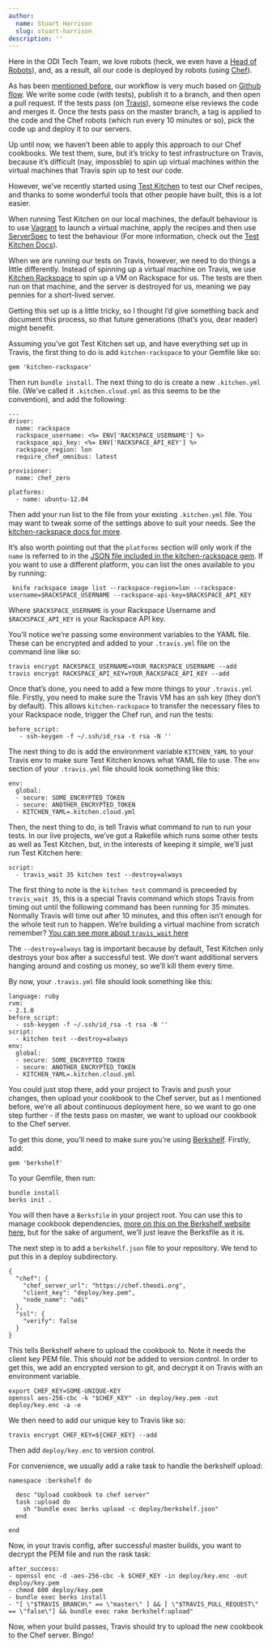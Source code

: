 ```yaml
---
author:
  name: Stuart Harrison
  slug: stuart-harrison
description: ''
---
```


<p>Here in the ODI Tech Team, we love robots (heck, we even have a <a rel="external" href="http://theodi.org/team/sam-pikesley">Head of Robots</a>), and, as a result, all our code is deployed by robots (using <a rel="external" href="http://www.getchef.com/">Chef</a>).</p>

<p>As has been <a rel="external" href="http://theodi.org/blog/better-living-through-openness">mentioned before</a>, our workflow is very much based on <a rel="external" href="http://scottchacon.com/2011/08/31/github-flow.html">Github flow</a>. We write some code (with tests), publish it to a branch, and then open a pull request. If the tests pass (on <a rel="external" href="https://travis-ci.org/">Travis</a>), someone else reviews the code and merges it. Once the tests pass on the master branch, a tag is applied to the code and the Chef robots (which run every 10 minutes or so), pick the code up and deploy it to our servers. </p>

<p>Up until now, we haven&rsquo;t been able to apply this approach to our Chef cookbooks. We test them, sure, but it&rsquo;s tricky to test infrastructure on Travis, because it&rsquo;s difficult (nay, impossble) to spin up virtual machines within the virtual machines that Travis spin up to test our code.</p>

<p>However, we&rsquo;ve recently started using <a rel="external" href="http://kitchen.ci/">Test Kitchen</a> to test our Chef recipes, and thanks to some wonderful tools that other people have built, this is a lot easier. </p>

<p>When running Test Kitchen on our local machines, the default behaviour is to use <a rel="external" href="http://www.vagrantup.com/">Vagrant</a> to launch a virtual machine, apply the recipes and then use <a rel="external" href="http://serverspec.org/">ServerSpec</a> to test the behaviour (For more information, check out the <a rel="external" href="http://kitchen.ci/">Test Kitchen Docs</a>).</p>

<p>When we are running our tests on Travis, however, we need to do things a little differently. Instead of spinning up a virtual machine on Travis, we use <a rel="external" href="https://github.com/test-kitchen/kitchen-rackspace">Kitchen Rackspace</a> to spin up a VM on Rackspace for us. The tests are then run on that machine, and the server is destroyed for us, meaning we pay pennies for a short-lived server.</p>

<p>Getting this set up is a little tricky, so I thought I&rsquo;d give something back and document this process, so that future generations (that&rsquo;s you, dear reader) might benefit.</p>

<p>Assuming you&rsquo;ve got Test Kitchen set up, and have everything set up in Travis, the first thing to do is add <code>kitchen-rackspace</code> to your Gemfile like so:</p>

<pre><code>gem 'kitchen-rackspace'
</code></pre>

<p>Then run <code>bundle install</code>. The next thing to do is create a new <code>.kitchen.yml</code> file. (We&rsquo;ve called it <code>.kitchen.cloud.yml</code> as this seems to be the convention), and add the following:</p>

<pre><code>---
driver:
  name: rackspace
  rackspace_username: &lt;%= ENV['RACKSPACE_USERNAME'] %&gt;
  rackspace_api_key: &lt;%= ENV['RACKSPACE_API_KEY'] %&gt;
  rackspace_region: lon
  require_chef_omnibus: latest

provisioner:
  name: chef_zero

platforms:
  - name: ubuntu-12.04
</code></pre>

<p>Then add your run list to the file from your existing <code>.kitchen.yml</code> file. You may want to tweak some of the settings above to suit your needs. See the <a rel="external" href="https://github.com/test-kitchen/kitchen-rackspace">kitchen-rackspace docs for more</a>.</p>

<p>It&rsquo;s also worth pointing out that the <code>platforms</code> section will only work if the <code>name</code> is referred to in the <a rel="external" href="https://github.com/test-kitchen/kitchen-rackspace/blob/master/data/images.json">JSON file included in the kitchen-rackspace gem</a>. If you want to use a different platform, you can list the ones available to you by running: </p>

<pre><code> knife rackspace image list --rackspace-region=lon --rackspace-username=$RACKSPACE_USERNAME --rackspace-api-key=$RACKSPACE_API_KEY
</code></pre>

<p>Where <code>$RACKSPACE_USERNAME</code> is your Rackspace Username and <code>$RACKSPACE_API_KEY</code> is your Rackspace API key.</p>

<p>You&rsquo;ll notice we&rsquo;re passing some environment variables to the YAML file. These can be encrypted and added to your <code>.travis.yml</code> file on the command line like so:</p>

<pre><code>travis encrypt RACKSPACE_USERNAME=YOUR_RACKSPACE_USERNAME --add
travis encrypt RACKSPACE_API_KEY=YOUR_RACKSPACE_API_KEY --add
</code></pre>

<p>Once that&rsquo;s done, you need to add a few more things to your <code>.travis.yml</code> file. Firstly, you need to make sure the Travis VM has an ssh key (they don&rsquo;t by default). This allows <code>kitchen-rackspace</code> to transfer the necessary files to your Rackspace node, trigger the Chef run, and run the tests:</p>

<pre><code>before_script:
   - ssh-keygen -f ~/.ssh/id_rsa -t rsa -N ''
</code></pre>

<p>The next thing to do is add the environment variable <code>KITCHEN_YAML</code> to your Travis env to make sure Test Kitchen knows what YAML file to use. The <code>env</code> section of your <code>.travis.yml</code> file should look something like this:</p>

<pre><code>env:
  global:
  - secure: SOME_ENCRYPTED_TOKEN
  - secure: ANOTHER_ENCRYPTED_TOKEN
  - KITCHEN_YAML=.kitchen.cloud.yml
</code></pre>

<p>Then, the next thing to do, is tell Travis what command to run to run your tests. In our live projects, we&rsquo;ve got a Rakefile which runs some other tests as well as Test Kitchen, but, in the interests of keeping it simple, we&rsquo;ll just run Test Kitchen here:</p>

<pre><code>script: 
  - travis_wait 35 kitchen test --destroy=always
</code></pre>

<p>The first thing to note is the <code>kitchen test</code> command is preceeded by <code>travis_wait 35</code>, this is a special Travis command which stops Travis from timing out until the following command has been running for 35 minutes. Normally Travis will time out after 10 minutes, and this often isn&rsquo;t enough for the whole test run to happen. We&rsquo;re building a virtual machine from scratch remember? <a rel="external" href="http://docs.travis-ci.com/user/build-timeouts/#Build-times-out-because-no-output-was-received">You can see more about <code>travis_wait</code> here</a></p>

<p>The <code>--destroy=always</code> tag is important because by default, Test Kitchen only destroys your box after a successful test. We don&rsquo;t want additional servers hanging around and costing us money, so we&rsquo;ll kill them every time.</p>

<p>By now, your <code>.travis.yml</code> file should look something like this:</p>

<pre><code>language: ruby
rvm:
- 2.1.0
before_script:
  - ssh-keygen -f ~/.ssh/id_rsa -t rsa -N ''
script:
  - kitchen test --destroy=always
env:
  global:
  - secure: SOME_ENCRYPTED_TOKEN
  - secure: ANOTHER_ENCRYPTED_TOKEN
  - KITCHEN_YAML=.kitchen.cloud.yml
</code></pre>

<p>You could just stop there, add your project to Travis and push your changes, then upload your cookbook to the Chef server, but as I mentioned before, we&rsquo;re all about continuous deployment here, so we want to go one step further - if the tests pass on master, we want to upload our cookbook to the Chef server.</p>

<p>To get this done, you&rsquo;ll need to make sure you&rsquo;re using <a rel="external" href="http://berkshelf.com/">Berkshelf</a>. Firstly, add:</p>

<pre><code>gem 'berkshelf'
</code></pre>

<p>To your Gemfile, then run:</p>

<pre><code>bundle install
berks init .
</code></pre>

<p>You will then have a <code>Berksfile</code> in your project root. You can use this to manage cookbook dependencies, <a rel="external" href="http://berkshelf.com/">more on this on the Berkshelf website here</a>, but for the sake of argument, we&rsquo;ll just leave the Berksfile as it is.</p>

<p>The next step is to add a <code>berkshelf.json</code> file to your repository. We tend to put this in a deploy subdirectory.</p>

<pre><code>{
  "chef": {
    "chef_server_url": "https://chef.theodi.org",
    "client_key": "deploy/key.pem",
    "node_name": "odi"
  },
  "ssl": {
    "verify": false
  }
}
</code></pre>

<p>This tells Berkshelf where to upload the cookbook to. Note it needs the client key PEM file. This should <em>not</em> be added to version control. In order to get this, we add an encrypted version to git, and decrypt it on Travis with an environment variable.</p>

<pre><code>export CHEF_KEY=SOME-UNIQUE-KEY
openssl aes-256-cbc -k "$CHEF_KEY" -in deploy/key.pem -out deploy/key.enc -a -e
</code></pre>

<p>We then need to add our unique key to Travis like so:</p>

<pre><code>travis encrypt CHEF_KEY=${CHEF_KEY} --add
</code></pre>

<p>Then add <code>deploy/key.enc</code> to version control.</p>

<p>For convenience, we usually add a rake task to handle the berkshelf upload:</p>

<pre><code>namespace :berkshelf do

  desc "Upload cookbook to chef server"
  task :upload do
    sh "bundle exec berks upload -c deploy/berkshelf.json"
  end

end
</code></pre>

<p>Now, in your travis config, after successful master builds, you want to decrypt the PEM file and run the rask task:</p>

<pre><code>after_success:
- openssl enc -d -aes-256-cbc -k $CHEF_KEY -in deploy/key.enc -out deploy/key.pem
- chmod 600 deploy/key.pem
- bundle exec berks install
- "[ \"$TRAVIS_BRANCH\" == \"master\" ] &amp;&amp; [ \"$TRAVIS_PULL_REQUEST\" == \"false\"] &amp;&amp; bundle exec rake berkshelf:upload"
</code></pre>

<p>Now, when your build passes, Travis should try to upload the new cookbook to the Chef server. Bingo!</p>

